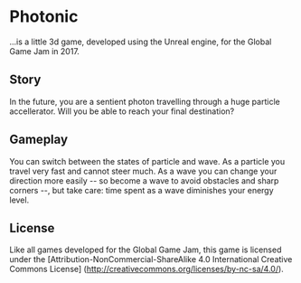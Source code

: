 # Photonic

...is a little 3d game, developed using the Unreal engine, for the Global Game Jam in 2017.

## Story

In the future, you are a sentient photon travelling through a huge
particle accellerator. Will you be able to reach your final destination?

## Gameplay

You can switch between the states of particle and wave.
As a particle you travel very fast and cannot steer much.
As a wave you can change your direction more easily --
so become a wave to avoid obstacles and sharp corners --,
but take care: time spent as a wave diminishes your energy level.

## License

Like all games developed for the Global Game Jam,
this game is licensed under the
[Attribution-NonCommercial-ShareAlike 4.0 International Creative Commons License]
(http://creativecommons.org/licenses/by-nc-sa/4.0/).
